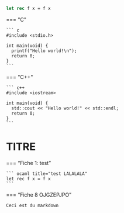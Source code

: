 ``` ocaml title="CECI NEST PAS DU MARKDOWN"
let rec f x = f x
```

=== "C"

    ``` c
    #include <stdio.h>

    int main(void) {
      printf("Hello world!\n");
      return 0;
    }
    ```

=== "C++"

    ``` c++
    #include <iostream>

    int main(void) {
      std::cout << "Hello world!" << std::endl;
      return 0;
    }
    ```


# TITRE

=== “Fiche 1: test”

    ``` ocaml title="test LALALALA"
    let rec f x = f x
    ```

=== “Fiche 8 OJGZEPJPO”

    Ceci est du markdown

